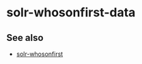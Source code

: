 solr-whosonfirst-data
==

See also
--

* [solr-whosonfirst](https://github.com/cooperhewitt/solr-whosonfirst)
